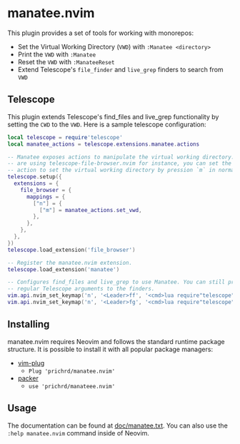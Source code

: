 # manatee.nvim

This plugin provides a set of tools for working with monorepos:

* Set the Virtual Working Directory (`VWD`) with `:Manatee <directory>`
* Print the `VWD` with `:Manatee`
* Reset the `VWD` with `:ManateeReset`
* Extend Telescope's `file_finder` and `live_grep` finders to search from `VWD`

## Telescope

This plugin extends Telescope's find_files and live_grep functionality by
setting the `CWD` to the `VWD`. Here is a sample telescope configuration:

```lua
local telescope = require'telescope'
local manatee_actions = telescope.extensions.manatee.actions

-- Manatee exposes actions to manipulate the virtual working directory. If you
-- are using telescope-file-browser.nvim for instance, you can set the following
-- action to set the virtual working directory by pression `m` in normal mode.
telescope.setup({
  extensions = {
    file_browser = {
      mappings = {
        ["n"] = {
          ["m"] = manatee_actions.set_vwd,
        },
      },
    },
  },
})
telescope.load_extension('file_browser')

-- Register the manatee.nvim extension.
telescope.load_extension('manatee')

-- Configures find_files and live_grep to use Manatee. You can still provide
-- regular Telescope arguments to the finders.
vim.api.nvim_set_keymap('n', '<Leader>ff', '<cmd>lua require"telescope".extensions.manatee.find_files{}<CR>', opts)
vim.api.nvim_set_keymap('n', '<Leader>fg', '<cmd>lua require"telescope".extensions.manatee.live_grep{}<CR>', opts)
```

## Installing

manatee.nvim requires Neovim and follows the standard runtime package structure.
It is possible to install it with all popular package managers:

* [vim-plug](https://github.com/junegunn/vim-plug)
  * `Plug 'prichrd/manatee.nvim'`
* [packer](https://github.com/wbthomason/packer.nvim)
  * `use 'prichrd/manateee.nvim'`

## Usage

The documentation can be found at [doc/manatee.txt](doc/manatee.txt). You can also
use the `:help manatee.nvim` command inside of Neovim.

